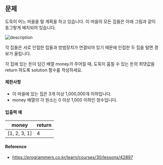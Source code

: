 ## 문제
도둑이 어느 마을을 털 계획을 하고 있습니다. 이 마을의 모든 집들은 아래 그림과 같이 동그랗게 배치되어 있습니다.

![description](https://grepp-programmers.s3.amazonaws.com/files/ybm/e7dd4f51c3/a228c73d-1cbe-4d59-bb5d-833fd18d3382.png)

각 집들은 서로 인접한 집들과 방범장치가 연결되어 있기 때문에 인접한 두 집을 털면 경보가 울립니다.

각 집에 있는 돈이 담긴 배열 money가 주어질 때, 도둑이 훔칠 수 있는 돈의 최댓값을 return 하도록 solution 함수를 작성하세요.


#### 제한사항
* 이 마을에 있는 집은 3개 이상 1,000,000개 이하입니다.
* money 배열의 각 원소는 0 이상 1,000 이하인 정수입니다.

#### 입출력 예
money | return
--- | ---
[1, 2, 3, 1] | 4



#### Reference
* https://programmers.co.kr/learn/courses/30/lessons/42897